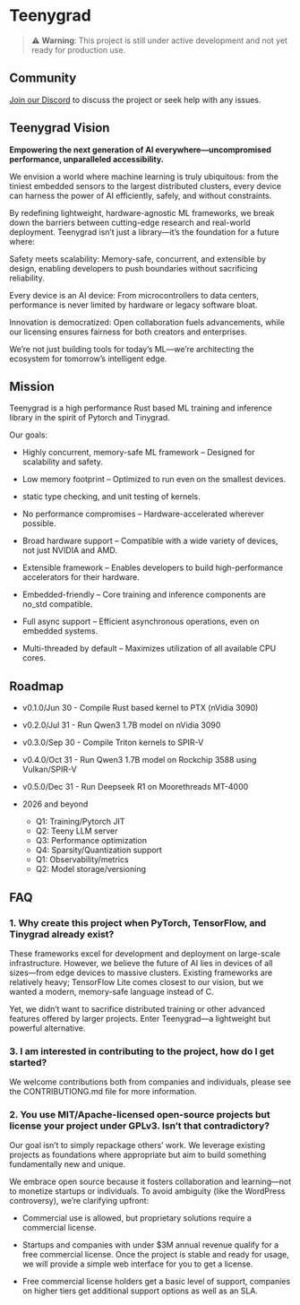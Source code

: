 # Teenygrad

> ⚠️ **Warning**: This project is still under active development and not yet ready for production use.

## Community

[Join our Discord](https://discord.gg/Dvtasac8) to discuss the project or seek help with any issues.

## Teenygrad Vision

**Empowering the next generation of AI everywhere—uncompromised performance, unparalleled accessibility.**

We envision a world where machine learning is truly ubiquitous: from the tiniest embedded sensors to the largest distributed clusters, every device can harness the power of AI efficiently, safely, and without constraints.

By redefining lightweight, hardware-agnostic ML frameworks, we break down the barriers between cutting-edge research and real-world deployment. Teenygrad isn’t just a library—it’s the foundation for a future where:

Safety meets scalability: Memory-safe, concurrent, and extensible by design, enabling developers to push boundaries without sacrificing reliability.

Every device is an AI device: From microcontrollers to data centers, performance is never limited by hardware or legacy software bloat.

Innovation is democratized: Open collaboration fuels advancements, while our licensing ensures fairness for both creators and enterprises.

We’re not just building tools for today’s ML—we’re architecting the ecosystem for tomorrow’s intelligent edge.

## Mission

Teenygrad is a high performance Rust based ML training and inference library in the spirit of Pytorch and Tinygrad.

Our goals:

- Highly concurrent, memory-safe ML framework – Designed for scalability and safety.

- Low memory footprint – Optimized to run even on the smallest devices.

- static type checking, and unit testing of kernels.

- No performance compromises – Hardware-accelerated wherever possible.

- Broad hardware support – Compatible with a wide variety of devices, not just NVIDIA and AMD.

- Extensible framework – Enables developers to build high-performance accelerators for their hardware.

- Embedded-friendly – Core training and inference components are no_std compatible.

- Full async support – Efficient asynchronous operations, even on embedded systems.

- Multi-threaded by default – Maximizes utilization of all available CPU cores.

## Roadmap

- v0.1.0/Jun 30 - Compile Rust based kernel to PTX (nVidia 3090)

- v0.2.0/Jul 31 - Run Qwen3 1.7B model on nVidia 3090

- v0.3.0/Sep 30 - Compile Triton kernels to SPIR-V

- v0.4.0/Oct 31 - Run Qwen3 1.7B model on Rockchip 3588 using Vulkan/SPIR-V

- v0.5.0/Dec 31 - Run Deepseek R1 on Moorethreads MT-4000

- 2026 and beyond
  - Q1: Training/Pytorch JIT
  - Q2: Teeny LLM server
  - Q3: Performance optimization
  - Q4: Sparsity/Quantization support
  - Q1: Observability/metrics
  - Q2: Model storage/versioning

## FAQ

### 1. Why create this project when PyTorch, TensorFlow, and Tinygrad already exist?

These frameworks excel for development and deployment on large-scale infrastructure. However, we believe the future of AI lies in devices of all sizes—from edge devices to massive clusters. Existing frameworks are relatively heavy; TensorFlow Lite comes closest to our vision, but we wanted a modern, memory-safe language instead of C.

Yet, we didn’t want to sacrifice distributed training or other advanced features offered by larger projects. Enter Teenygrad—a lightweight but powerful alternative.

### 3. I am interested in contributing to the project, how do I get started?

We welcome contributions both from companies and individuals, please see the CONTRIBUTIONG.md file for more information.

### 2. You use MIT/Apache-licensed open-source projects but license your project under GPLv3. Isn’t that contradictory?

Our goal isn’t to simply repackage others’ work. We leverage existing projects as foundations where appropriate but aim to build something fundamentally new and unique.

We embrace open source because it fosters collaboration and learning—not to monetize startups or individuals. To avoid ambiguity (like the WordPress controversy), we’re clarifying upfront:

- Commercial use is allowed, but proprietary solutions require a commercial license.

- Startups and companies with under $3M annual revenue qualify for a free commercial license. Once the project is stable and ready for usage, we will provide a simple web interface for you to get a license.

- Free commercial license holders get a basic level of support, companies on higher tiers get additional support options as well as an SLA.
